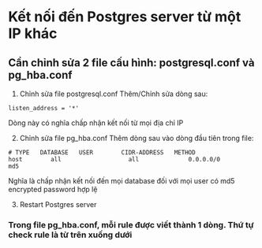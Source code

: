 # Kết nối đến Postgres server từ một IP khác

## Cần chỉnh sửa 2 file cấu hình: postgresql.conf và pg_hba.conf

1. Chỉnh sửa file postgresql.conf
Thêm/Chỉnh sửa dòng sau:
```
listen_address = '*'
```
Dòng này có nghĩa chấp nhận kết nối từ mọi địa chỉ IP

2. Chỉnh sửa file pg_hba.conf
Thêm dòng sau vào dòng đầu tiên trong file:
```
# TYPE   DATABASE   USER        CIDR-ADDRESS   METHOD
host        all                   all              0.0.0.0/0              md5
```
Nghĩa là chấp nhận kết nối đến mọi database đối với mọi user có md5 encrypted password hợp lệ

3. Restart Postgres server

### Trong file pg_hba.conf, mỗi rule được viết thành 1 dòng. Thứ tự check rule là từ trên xuống dưới